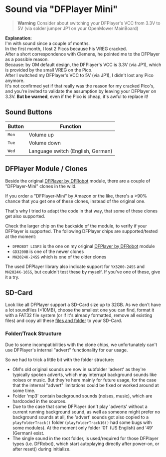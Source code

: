 # Sound via "DFPlayer Mini"

> **Warning**
> Consider about switching your DFPlayer's VCC from 3.3V to 5V
> (via solder jumper JP1 on your OpenMower MainBoard)

**Explanation:**<br>
I'm with sound since a couple of months.<br>
In the first month, I lost 2 Picos because his VREG cracked.<br>
After a short correspondence with Clemens, he pointed me to the DFPlayer
as a possible reason.<br>
Because: by OM default design, the DFPlayer's VCC is 3.3V (via JP1),
which is provided by the small VREG on the Pico.<br>
After I switched my DFPlayer's VCC to 5V (via JP1), I didn't lost any Pico anymore.<br>
It's not confirmed yet if that really was the reason for my cracked Pico's,
and you're invited to validate the assumption by leaving your DFPlayer on 3.3V. **But be warned**, even if the Pico is cheap, it's awful to replace it! 

## Sound Buttons

Button | Function
------ | --------
<kbd>Mon</kbd> | Volume up
<kbd>Tue</kbd> | Volume down
<kbd>Wed</kbd> | Language switch (English, German)

## DFPlayer Module / Clones

Beside the original [DFPlayer by DFRobot](https://www.dfrobot.com/product-1121.html) module, there are a couple of "DFPlayer-Mini" clones in the wild.

If you order a "DFPlayer-Mini" by Amazon or the like, there's a >90% chance that you get one of these clones, instead of the original one.

That's why I tried to adapt the code in that way, that some of these clones get also supported.

Check the larger chip on the backside of the module, to verify if your DFPlayer is supported. The following DFPlayer chips are supported/tested at the moment:

- `DFROBOT LISP3` is the one on my original [DFPlayer by DFRobot](https://www.dfrobot.com/product-1121.html) module
- `GD3200B` is one of the newer clones
- `MH2024K-24SS` which is one of the older clones

The used DFPlayer library also indicate support for `YX5200-24SS` and `MH2024K-16SS`, but couldn't test these by myself. If you've one of these, give it a try.

## SD-Card

Look like all DFPlayer support a SD-Card size up to 32GB.
As we don't have a lot soundfiles (<10MB), choose the smallest one you can find, format it with a FAT32 file system (or if it's already formatted, remove all existing files) and copy all these [files and folder](./soundfiles/) to your SD-Card.

### Folder/Track Structure

Due to some incompatibilities with the clone chips, we unfortunately can't use DFPlayer's internal "advert" functionality for our usage.

So we had to trick a little bit with the folder structure:

- OM's old original sounds are now in subfolder 'advert' as they're typically spoken adverts, which may interrupt background sounds like noises or music. But they're here mainly for future usage, for the case that the internal "advert" limitations could be fixed or worked around at some time.
- Folder 'mp3' contain background sounds (noises, music), which are hardcoded in the sources.
- Due to the case that some DFPlayer don't play 'adverts' without a current running background sound, as well as someone might prefer no background sounds at all, the 'advert' sounds got also copied to a `playFolderTrack()` folder (`playFolderTrack16()` had some bugs with some modules).
  At the moment only folder '01' (US English) and '49' (German) exist.
- The single sound in the root folder, is used/required for those DFPlayer types (i.e. DFRobot),
  which start autoplaying directly after power-on, or after reset() during initialize.
